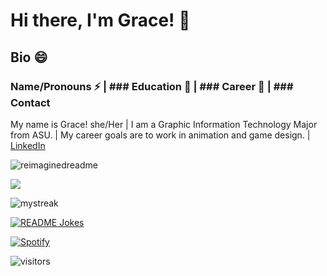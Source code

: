 # Hi there, I'm Grace! 👋
 
## Bio 😄 

### Name/Pronouns ⚡  |   ### Education 🌱 |   ### Career 🔭 | ### Contact

My name is Grace! she/Her | I am a Graphic Information Technology Major from ASU. | My career goals are to work in animation and game design. | [LinkedIn](https://linkedin.com/in/grace-graham-685465181/)

<p float="left">      
    <img src="https://myreadme.vercel.app/api/embed/gtgraha1?panels=userstatistics,toprepositories,toplanguages,commitgraph" alt="reimaginedreadme" />
</p>

<p float="left">  
    <img src="https://github-profile-trophy.vercel.app/?username=gtgraha1&theme=juicyfresh&no-bg=true" />
</p>

<p float="left">  
    <img src="https://github-readme-streak-stats.herokuapp.com/?user=gtgraha1&theme=tokyonight" alt="mystreak"/>
</p>

    
<p float="left">  
    <a href="https://readme-jokes.vercel.app"><img align="center" src="https://readme-jokes.vercel.app/api" alt="README Jokes"></a>
</p>


[![Spotify](https://novatorem.bgstatic.vercel.app/api/spotify)](https://open.spotify.com/artist/6hyCmqlpgEhkMKKr65sFgI)

![visitors](https://visitor-badge.laobi.icu/badge?page_id=gtgraha1.gtgraha1)



